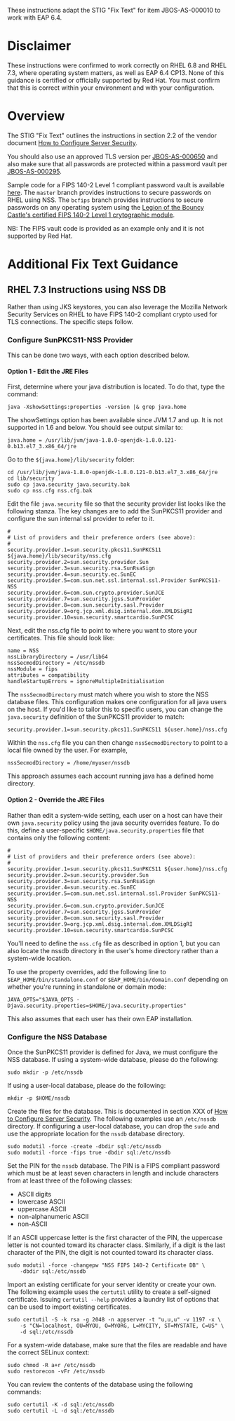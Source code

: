 These instructions adapt the STIG "Fix Text" for item JBOS-AS-000010
to work with EAP 6.4.

# Disclaimer
These instructions were confirmed to work correctly on RHEL 6.8 and
RHEL 7.3, where operating system matters, as well as EAP 6.4 CP13.
None of this guidance is certified or officially supported by Red
Hat.  You must confirm that this is correct within your environment
and with your configuration.

# Overview
The STIG "Fix Text" outlines the instructions in section 2.2 of the
vendor document [How to Configure Server
Security](https://access.redhat.com/documentation/en/red-hat-jboss-enterprise-application-platform/6.4/paged/how-to-configure-server-security/chapter-2-securing-the-server-and-its-interfaces).

You should also use an approved TLS version per
[JBOS-AS-000650](../JBOS-AS-000650/README.md) and also make sure
that all passwords are protected within a password vault per
[JBOS-AS-000295](../JBOSS-AS-000295/README.md).

Sample code for a FIPS 140-2 Level 1 compliant password vault is
available
[here](https://github.com/rlucente-se-jboss/fips-compliant-vault).  The
`master` branch provides instructions to secure passwords on RHEL
using NSS.  The `bcfips` branch provides instructions to secure
passwords on any operating system using the [Legion of the Bouncy
Castle's certified FIPS 140-2 Level 1 crytographic
module](https://www.bouncycastle.org/fips-java).

NB:  The FIPS vault code is provided as an example only and it is
not supported by Red Hat.

# Additional Fix Text Guidance

## RHEL 7.3 Instructions using NSS DB
Rather than using JKS keystores, you can also leverage the Mozilla
Network Security Services on RHEL to have FIPS 140-2 compliant
crypto used for TLS connections.  The specific steps follow.

### Configure SunPKCS11-NSS Provider
This can be done two ways, with each option described below.

#### Option 1 - Edit the JRE Files
First, determine where your java distribution is located.  To do
that, type the command:

    java -XshowSettings:properties -version |& grep java.home

The showSettings option has been available since JVM 1.7 and up.
It is not supported in 1.6 and below.  You should see output similar
to:

    java.home = /usr/lib/jvm/java-1.8.0-openjdk-1.8.0.121-0.b13.el7_3.x86_64/jre

Go to the `${java.home}/lib/security` folder:

    cd /usr/lib/jvm/java-1.8.0-openjdk-1.8.0.121-0.b13.el7_3.x86_64/jre
    cd lib/security
    sudo cp java.security java.security.bak
    sudo cp nss.cfg nss.cfg.bak

Edit the file `java.security` file so that the security provider
list looks like the following stanza.  The key changes are to add
the SunPKCS11 provider and configure the sun internal ssl provider
to refer to it.

    #
    # List of providers and their preference orders (see above):
    #
    security.provider.1=sun.security.pkcs11.SunPKCS11 ${java.home}/lib/security/nss.cfg
    security.provider.2=sun.security.provider.Sun
    security.provider.3=sun.security.rsa.SunRsaSign
    security.provider.4=sun.security.ec.SunEC
    security.provider.5=com.sun.net.ssl.internal.ssl.Provider SunPKCS11-NSS
    security.provider.6=com.sun.crypto.provider.SunJCE
    security.provider.7=sun.security.jgss.SunProvider
    security.provider.8=com.sun.security.sasl.Provider
    security.provider.9=org.jcp.xml.dsig.internal.dom.XMLDSigRI
    security.provider.10=sun.security.smartcardio.SunPCSC

Next, edit the nss.cfg file to point to where you want to store
your certificates.  This file should look like:

    name = NSS
    nssLibraryDirectory = /usr/lib64
    nssSecmodDirectory = /etc/nssdb
    nssModule = fips
    attributes = compatibility
    handleStartupErrors = ignoreMultipleInitialisation

The `nssSecmodDirectory` must match where you wish to store the NSS
database files.  This configuration makes one configuration for all
java users on the host.  If you'd like to tailor this to specific
users, you can change the `java.security` definition of the SunPKCS11
provider to match:

    security.provider.1=sun.security.pkcs11.SunPKCS11 ${user.home}/nss.cfg

Within the `nss.cfg` file you can then change `nssSecmodDirectory`
to point to a local file owned by the user.  For example,

    nssSecmodDirectory = /home/myuser/nssdb

This approach assumes each account running java has a defined home
directory.

#### Option 2 - Override the JRE Files
Rather than edit a system-wide setting, each user on a host can
have their own `java.security` policy using the java security
overrides feature.  To do this, define a user-specific
`$HOME/java.security.properties` file that contains only the following
content:

    #
    # List of providers and their preference orders (see above):
    #
    security.provider.1=sun.security.pkcs11.SunPKCS11 ${user.home}/nss.cfg
    security.provider.2=sun.security.provider.Sun
    security.provider.3=sun.security.rsa.SunRsaSign
    security.provider.4=sun.security.ec.SunEC
    security.provider.5=com.sun.net.ssl.internal.ssl.Provider SunPKCS11-NSS
    security.provider.6=com.sun.crypto.provider.SunJCE
    security.provider.7=sun.security.jgss.SunProvider
    security.provider.8=com.sun.security.sasl.Provider
    security.provider.9=org.jcp.xml.dsig.internal.dom.XMLDSigRI
    security.provider.10=sun.security.smartcardio.SunPCSC

You'll need to define the `nss.cfg` file as described in option 1,
but you can also locate the nssdb directory in the user's home
directory rather than a system-wide location.

To use the property overrides, add the following line to
`$EAP_HOME/bin/standalone.conf` or `$EAP_HOME/bin/domain.conf`
depending on whether you're running in standalone or domain mode:

    JAVA_OPTS="$JAVA_OPTS -Djava.security.properties=$HOME/java.security.properties"

This also assumes that each user has their own EAP installation.

### Configure the NSS Database
Once the SunPKCS11 provider is defined for Java, we must configure
the NSS database.  If using a system-wide database, please do the
following:

    sudo mkdir -p /etc/nssdb

If using a user-local database, please do the following:

    mkdir -p $HOME/nssdb

Create the files for the database.  This is documented in section
XXX of [How to Configure Server Security](YYY).  The following
examples use an `/etc/nssdb` directory.  If configuring a user-local
database, you can drop the `sudo` and use the appropriate location
for the `nssdb` database directory.

    sudo modutil -force -create -dbdir sql:/etc/nssdb
    sudo modutil -force -fips true -dbdir sql:/etc/nssdb

Set the PIN for the `nssdb` database.  The PIN is a FIPS compliant
password which must be at least seven characters in length and
include characters from at least three of the following classes:

* ASCII digits
* lowercase ASCII
* uppercase ASCII
* non-alphanumeric ASCII
* non-ASCII

If an ASCII uppercase letter is the first character of the PIN, the
uppercase letter is not counted toward its character class.  Similarly,
if a digit is the last character of the PIN, the digit is not counted
toward its character class.

    sudo modutil -force -changepw "NSS FIPS 140-2 Certificate DB" \
        -dbdir sql:/etc/nssdb

Import an existing certificate for your server identity or create
your own.  The following example uses the `certutil` utility to
create a self-signed certificate.  Issuing `certutil --help` provides
a laundry list of options that can be used to import existing
certificates.

    sudo certutil -S -k rsa -g 2048 -n appserver -t "u,u,u" -v 1197 -x \
        -s "CN=localhost, OU=MYOU, O=MYORG, L=MYCITY, ST=MYSTATE, C=US" \
        -d sql:/etc/nssdb

For a system-wide database, make sure that the files are readable
and have the correct SELinux context:

    sudo chmod -R a+r /etc/nssdb
    sudo restorecon -vFr /etc/nssdb

You can review the contents of the database using the following commands:

    sudo certutil -K -d sql:/etc/nssdb
    sudo certutil -L -d sql:/etc/nssdb


